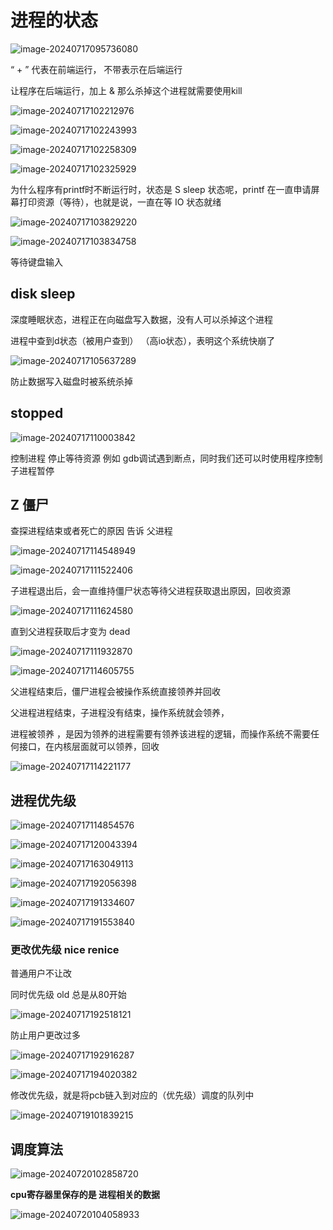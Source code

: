 # 进程的状态

![image-20240717095736080](C:\Users\30780\AppData\Roaming\Typora\typora-user-images\image-20240717095736080.png)

“ + ”  代表在前端运行， 不带表示在后端运行

让程序在后端运行，加上 &  那么杀掉这个进程就需要使用kill  

![image-20240717102212976](C:\Users\30780\AppData\Roaming\Typora\typora-user-images\image-20240717102212976.png)

![image-20240717102243993](C:\Users\30780\AppData\Roaming\Typora\typora-user-images\image-20240717102243993.png)

![image-20240717102258309](C:\Users\30780\AppData\Roaming\Typora\typora-user-images\image-20240717102258309.png)

![image-20240717102325929](C:\Users\30780\AppData\Roaming\Typora\typora-user-images\image-20240717102325929.png)

为什么程序有printf时不断运行时，状态是 S sleep 状态呢，printf 在一直申请屏幕打印资源（等待），也就是说，一直在等 IO 状态就绪

![image-20240717103829220](C:\Users\30780\AppData\Roaming\Typora\typora-user-images\image-20240717103829220.png)

![image-20240717103834758](C:\Users\30780\AppData\Roaming\Typora\typora-user-images\image-20240717103834758.png)

等待键盘输入

## disk sleep 

深度睡眠状态，进程正在向磁盘写入数据，没有人可以杀掉这个进程

进程中查到d状态（被用户查到） （高io状态），表明这个系统快崩了

![image-20240717105637289](C:\Users\30780\AppData\Roaming\Typora\typora-user-images\image-20240717105637289.png)

防止数据写入磁盘时被系统杀掉

## stopped

![image-20240717110003842](C:\Users\30780\AppData\Roaming\Typora\typora-user-images\image-20240717110003842.png)

控制进程 停止等待资源  例如 gdb调试遇到断点，同时我们还可以时使用程序控制子进程暂停

## Z 僵尸

查探进程结束或者死亡的原因 告诉 父进程

![image-20240717114548949](C:\Users\30780\AppData\Roaming\Typora\typora-user-images\image-20240717114548949.png)

![image-20240717111522406](C:\Users\30780\AppData\Roaming\Typora\typora-user-images\image-20240717111522406.png)

子进程退出后，会一直维持僵尸状态等待父进程获取退出原因，回收资源

![image-20240717111624580](C:\Users\30780\AppData\Roaming\Typora\typora-user-images\image-20240717111624580.png)

直到父进程获取后才变为 dead

![image-20240717111932870](C:\Users\30780\AppData\Roaming\Typora\typora-user-images\image-20240717111932870.png)

![image-20240717114605755](C:\Users\30780\AppData\Roaming\Typora\typora-user-images\image-20240717114605755.png)

父进程结束后，僵尸进程会被操作系统直接领养并回收

父进程进程结束，子进程没有结束，操作系统就会领养，

进程被领养 ，是因为领养的进程需要有领养该进程的逻辑，而操作系统不需要任何接口，在内核层面就可以领养，回收

![image-20240717114221177](C:\Users\30780\AppData\Roaming\Typora\typora-user-images\image-20240717114221177.png)

 

## 进程优先级

![image-20240717114854576](C:\Users\30780\AppData\Roaming\Typora\typora-user-images\image-20240717114854576.png)

![image-20240717120043394](C:\Users\30780\AppData\Roaming\Typora\typora-user-images\image-20240717120043394.png)

![image-20240717163049113](C:\Users\30780\AppData\Roaming\Typora\typora-user-images\image-20240717163049113.png)

![image-20240717192056398](C:\Users\30780\AppData\Roaming\Typora\typora-user-images\image-20240717192056398.png)

![image-20240717191334607](C:\Users\30780\AppData\Roaming\Typora\typora-user-images\image-20240717191334607.png)

![image-20240717191553840](C:\Users\30780\AppData\Roaming\Typora\typora-user-images\image-20240717191553840.png)

### 更改优先级 nice  renice

普通用户不让改

同时优先级  old 总是从80开始

![image-20240717192518121](C:\Users\30780\AppData\Roaming\Typora\typora-user-images\image-20240717192518121.png)

防止用户更改过多

![image-20240717192916287](C:\Users\30780\AppData\Roaming\Typora\typora-user-images\image-20240717192916287.png)

![image-20240717194020382](C:\Users\30780\AppData\Roaming\Typora\typora-user-images\image-20240717194020382.png)

修改优先级，就是将pcb链入到对应的（优先级）调度的队列中

![image-20240719101839215](C:\Users\30780\AppData\Roaming\Typora\typora-user-images\image-20240719101839215.png)

## 调度算法

 ![image-20240720102858720](C:\Users\30780\AppData\Roaming\Typora\typora-user-images\image-20240720102858720.png)

**cpu寄存器里保存的是 进程相关的数据**

![image-20240720104058933](C:\Users\30780\AppData\Roaming\Typora\typora-user-images\image-20240720104058933.png)